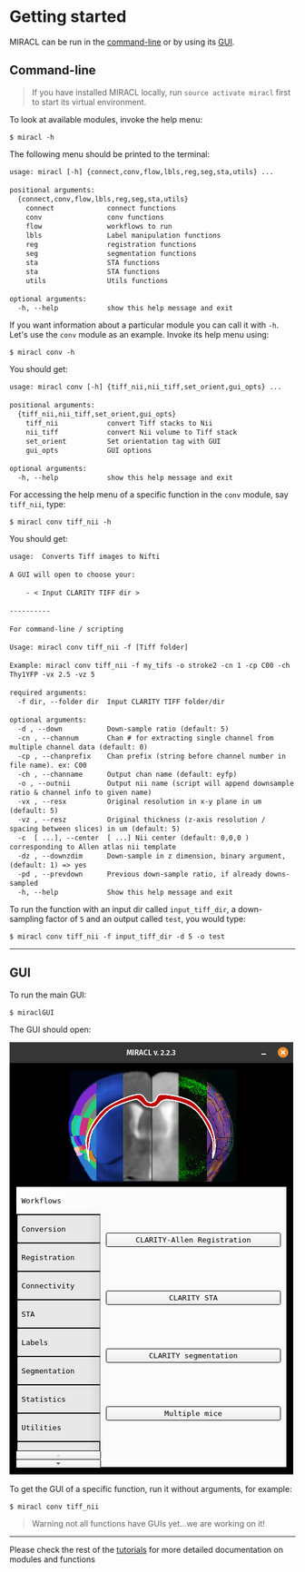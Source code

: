# Getting started

MIRACL can be run in the [command-line](#command-line) or by using its 
[GUI](#gui).

## Command-line

> If you have installed MIRACL locally, run `source activate miracl` first 
to start its virtual environment.

To look at available modules, invoke the help menu:

```
$ miracl -h
```

The following menu should be printed to the terminal:

```
usage: miracl [-h] {connect,conv,flow,lbls,reg,seg,sta,utils} ...
    
positional arguments:
  {connect,conv,flow,lbls,reg,seg,sta,utils}
    connect             connect functions
    conv                conv functions
    flow                workflows to run
    lbls                Label manipulation functions
    reg                 registration functions
    seg                 segmentation functions
    sta                 STA functions
    sta                 STA functions
    utils               Utils functions

optional arguments:
  -h, --help            show this help message and exit
```

If you want information about a particular module you can call it with `-h`.
Let's use the `conv` module as an example. Invoke its help menu using:

```
$ miracl conv -h
```

You should get:

```
usage: miracl conv [-h] {tiff_nii,nii_tiff,set_orient,gui_opts} ...
    
positional arguments:
  {tiff_nii,nii_tiff,set_orient,gui_opts}
    tiff_nii            convert Tiff stacks to Nii
    nii_tiff            convert Nii volume to Tiff stack
    set_orient          Set orientation tag with GUI
    gui_opts            GUI options

optional arguments:
  -h, --help            show this help message and exit
```

For accessing the help menu of a specific function in the `conv` module, 
say `tiff_nii`, type:

```
$ miracl conv tiff_nii -h
```

You should get:

```
usage:  Converts Tiff images to Nifti 

A GUI will open to choose your:

    - < Input CLARITY TIFF dir >

----------

For command-line / scripting

Usage: miracl conv tiff_nii -f [Tiff folder]

Example: miracl conv tiff_nii -f my_tifs -o stroke2 -cn 1 -cp C00 -ch Thy1YFP -vx 2.5 -vz 5

required arguments:
  -f dir, --folder dir  Input CLARITY TIFF folder/dir

optional arguments:
  -d , --down           Down-sample ratio (default: 5)
  -cn , --channum       Chan # for extracting single channel from multiple channel data (default: 0)
  -cp , --chanprefix    Chan prefix (string before channel number in file name). ex: C00
  -ch , --channame      Output chan name (default: eyfp)
  -o , --outnii         Output nii name (script will append downsample ratio & channel info to given name)
  -vx , --resx          Original resolution in x-y plane in um (default: 5)
  -vz , --resz          Original thickness (z-axis resolution / spacing between slices) in um (default: 5)
  -c  [ ...], --center  [ ...] Nii center (default: 0,0,0 ) corresponding to Allen atlas nii template
  -dz , --downzdim      Down-sample in z dimension, binary argument, (default: 1) => yes
  -pd , --prevdown      Previous down-sample ratio, if already downs-sampled
  -h, --help            Show this help message and exit
```

To run the function with an input dir called `input_tiff_dir`, a down-sampling 
factor of `5` and an output called `test`, you would type:

```
$ miracl conv tiff_nii -f input_tiff_dir -d 5 -o test
```

---

## GUI

To run the main GUI:

```
$ miraclGUI
```
    
The GUI should open:

![](../../gallery/menus/MIRACL_main-menu.png)

To get the GUI of a specific function, run it without arguments, for example:

```
$ miracl conv tiff_nii
```

> Warning not all functions have GUIs yet...we are working on it!

---

Please check the rest of the [tutorials](../../tutorials.md) for more 
detailed documentation on modules and functions
